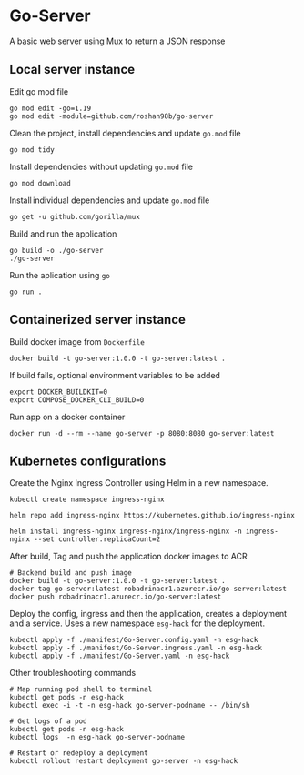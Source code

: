 # Go-Server
A basic web server using Mux to return a JSON response

## Local server instance

Edit go mod file
```
go mod edit -go=1.19
go mod edit -module=github.com/roshan98b/go-server
```

Clean the project, install dependencies and update `go.mod` file
```
go mod tidy
```

Install dependencies without updating `go.mod` file
```
go mod download
```

Install individual dependencies and update `go.mod` file
```
go get -u github.com/gorilla/mux
```

Build and run the application
```
go build -o ./go-server
./go-server
```

Run the aplication using `go`
```
go run .
```

## Containerized server instance

Build docker image from `Dockerfile`
```
docker build -t go-server:1.0.0 -t go-server:latest .
```

If build fails, optional environment variables to be added
```
export DOCKER_BUILDKIT=0
export COMPOSE_DOCKER_CLI_BUILD=0
```

Run app on a docker container
```
docker run -d --rm --name go-server -p 8080:8080 go-server:latest
```

## Kubernetes configurations

Create the Nginx Ingress Controller using Helm in a new namespace.
```
kubectl create namespace ingress-nginx

helm repo add ingress-nginx https://kubernetes.github.io/ingress-nginx

helm install ingress-nginx ingress-nginx/ingress-nginx -n ingress-nginx --set controller.replicaCount=2
```

After build, Tag and push the application docker images to ACR
```
# Backend build and push image
docker build -t go-server:1.0.0 -t go-server:latest .
docker tag go-server:latest robadrinacr1.azurecr.io/go-server:latest
docker push robadrinacr1.azurecr.io/go-server:latest
```

Deploy the config, ingress and then the application, creates a deployment and a service. Uses a new namespace `esg-hack` for the deployment.
```
kubectl apply -f ./manifest/Go-Server.config.yaml -n esg-hack
kubectl apply -f ./manifest/Go-Server.ingress.yaml -n esg-hack
kubectl apply -f ./manifest/Go-Server.yaml -n esg-hack
```

Other troubleshooting commands
```
# Map running pod shell to terminal
kubectl get pods -n esg-hack
kubectl exec -i -t -n esg-hack go-server-podname -- /bin/sh

# Get logs of a pod
kubectl get pods -n esg-hack
kubectl logs  -n esg-hack go-server-podname

# Restart or redeploy a deployment
kubectl rollout restart deployment go-server -n esg-hack 
```
